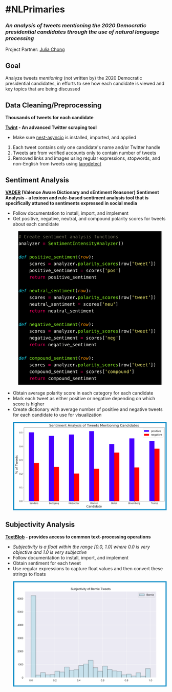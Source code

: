 # #NLPrimaries
### _An analysis of tweets mentioning the 2020 Democratic presidential candidates through the use of natural language processing_
Project Partner: [Julia Chong](https://github.com/juliachong "Julia Chong's GitHub")

## Goal
Analyze tweets _mentioning_ (not written by) the 2020 Democratic presidential candidates, in efforts to see how each candidate is viewed and key topics that are being discussed

## Data Cleaning/Preprocessing
__Thousands of tweets for each candidate__

__[Twint](https://github.com/twintproject/twint "Twint Documentation") - An advanced Twitter scraping tool__
* Make sure [nest-asyncio](https://pypi.org/project/nest-asyncio/ "nest-asyncio Documentation") is installed, imported, and applied
1. Each tweet contains only one candidate's name and/or Twitter handle
2. Tweets are from verified accounts only to contain number of tweets
3. Removed links and images using regular expressions, stopwords, and non-English from tweets using [langdetect](https://pypi.org/project/langdetect/ "langdetect documentation")

## Sentiment Analysis
__[VADER](https://github.com/cjhutto/vaderSentiment "VADER Documentation") (Valence Aware Dictionary and sEntiment Reasoner) Sentiment Analysis - a lexicon and rule-based sentiment analysis tool that is specifically attuned to sentiments expressed in social media__
* Follow documentation to install, import, and implement
* Get positive, negative, neutral, and compound polarity scores for tweets about each candidate
  <p align="center"><img src="https://github.com/ralterman/NLPrimaries/blob/master/images/sentiment_functions.png"></p>
* Obtain average polarity score in each category for each candidate
* Mark each tweet as either positive or negative depending on which score is higher
* Create dictionary with average number of positive and negative tweets for each candidate to use for visualization
  <p align="center"><img src="https://github.com/ralterman/NLPrimaries/blob/master/images/sentiment.png"></p>

## Subjectivity Analysis
__[TextBlob](https://textblob.readthedocs.io/en/dev/quickstart.html "TextBlob Documentation") - provides access to common text-processing operations__
* _Subjectivity is a float within the range [0.0, 1.0] where 0.0 is very objective and 1.0 is very subjective_
* Follow documentation to install, import, and implement
* Obtain sentiment for each tweet
* Use regular expressions to capture float values and then convert these strings to floats
  <p align="center"><img src="https://github.com/ralterman/NLPrimaries/blob/master/images/subjectivity.png"></p>

